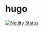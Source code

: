 # hugo

[![Netlify Status](https://api.netlify.com/api/v1/badges/3941352d-c502-405c-9ccc-fae4511db858/deploy-status)](https://app.netlify.com/sites/duckduckduck/deploys)